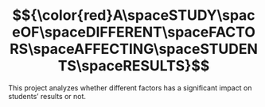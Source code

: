 # $${\color{red}A\spaceSTUDY\spaceOF\spaceDIFFERENT\spaceFACTORS\spaceAFFECTING\spaceSTUDENTS\spaceRESULTS}$$
This project analyzes whether different factors has a significant impact on students’ results or not.
